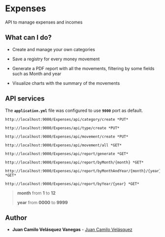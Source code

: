 # Expenses

API to manage expenses and incomes

## What can I do?

* Create and manage your own categories

* Save a registry for every money movement

* Generate a PDF report with all the movements, filtering by some fields such as Month and year

* Visualize charts with the summary of the movements

## API services

The **`application.yml`** file was configured to use **`9000`** port as default.

```
http://localhost:9000/Expenses/api/category/create *PUT*
```

```
http://localhost:9000/Expenses/api/type/create *PUT*
```

```
http://localhost:9000/Expenses/api/movement/create *PUT*
```

```
http://localhost:9000/Expenses/api/movement/all *GET*
```

```
http://localhost:9000/Expenses/api/report/generate *GET*
```

```
http://localhost:9000/Expenses/api/report/byMonth/{month} *GET*
```

```
http://localhost:9000/Expenses/api/report/byMonthAndYear/{month}/{year} *GET*
```

```
http://localhost:9000/Expenses/api/report/byYear/{year} *GET*
```

> **month** from **1** to **12**
>
> **year** from **0000** to **9999**

## Author

* **Juan Camilo Velásquez Vanegas** - [Juan Camilo Velásquez](https://github.com/pillowslept)